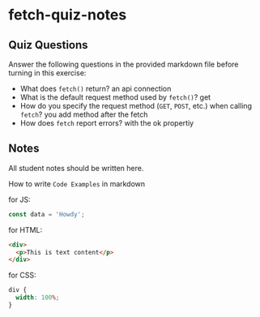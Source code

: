 # fetch-quiz-notes

## Quiz Questions

Answer the following questions in the provided markdown file before turning in this exercise:

- What does `fetch()` return?
  an api connection
- What is the default request method used by `fetch()`?
  get
- How do you specify the request method (`GET`, `POST`, etc.) when calling `fetch`?
  you add method after the fetch
- How does `fetch` report errors?
  with the ok propertiy

## Notes

All student notes should be written here.

How to write `Code Examples` in markdown

for JS:

```javascript
const data = 'Howdy';
```

for HTML:

```html
<div>
  <p>This is text content</p>
</div>
```

for CSS:

```css
div {
  width: 100%;
}
```
